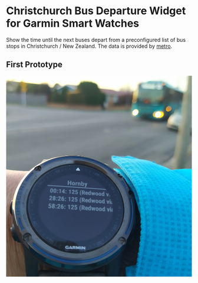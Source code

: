 # Christchurch Bus Departure Widget for Garmin Smart Watches

Show the time until the next buses depart from a preconfigured list of bus stops in Christchurch / New Zealand.
The data is provided by [metro](https://www.metroinfo.co.nz/).

## First Prototype

![The first prototype at work](docs/prototype.jpg)
